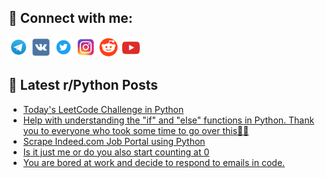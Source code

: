 ## 🔎 Connect with me:
[<img src="https://github.com/bullbesh/bullbesh/blob/main/images/Telegram.png" width="32" height="32" />](https://t.me/bullbesh)
[<img src="https://github.com/bullbesh/bullbesh/blob/main/images/VK.png" width="32" height="32" />](https://vk.com/bullbesh)
[<img src="https://github.com/bullbesh/bullbesh/blob/main/images/Twitter.png" width="32" height="32" />](https://twitter.com/bullbesh1)
[<img src="https://github.com/bullbesh/bullbesh/blob/main/images/Instagram.png" width="32" height="32" />](https://www.instagram.com/bullbesh)
[<img src="https://github.com/bullbesh/bullbesh/blob/main/images/Reddit.png" width="32" height="32" />](https://www.reddit.com/user/bullbesh)
[<img src="https://github.com/bullbesh/bullbesh/blob/main/images/YouTube.png" width="32" height="32" />](https://www.youtube.com/channel/UCtfjRs6uzgq5mfm8S06WTcg)

## 📕 Latest r/Python Posts
<!-- BLOG-POST-LIST:START -->
- [Today&#39;s LeetCode Challenge in Python](https://www.reddit.com/r/Python/comments/111x9cl/todays_leetcode_challenge_in_python/)
- [Help with understanding the &quot;if&quot; and &quot;else&quot; functions in Python. Thank you to everyone who took some time to go over this🫶🫶](https://www.reddit.com/r/Python/comments/111wgxe/help_with_understanding_the_if_and_else_functions/)
- [Scrape Indeed.com Job Portal using Python](https://www.reddit.com/r/Python/comments/111vrq3/scrape_indeedcom_job_portal_using_python/)
- [Is it just me or do you also start counting at 0](https://www.reddit.com/r/Python/comments/111ursn/is_it_just_me_or_do_you_also_start_counting_at_0/)
- [You are bored at work and decide to respond to emails in code.](https://www.reddit.com/r/Python/comments/111rvvs/you_are_bored_at_work_and_decide_to_respond_to/)
<!-- BLOG-POST-LIST:END -->
